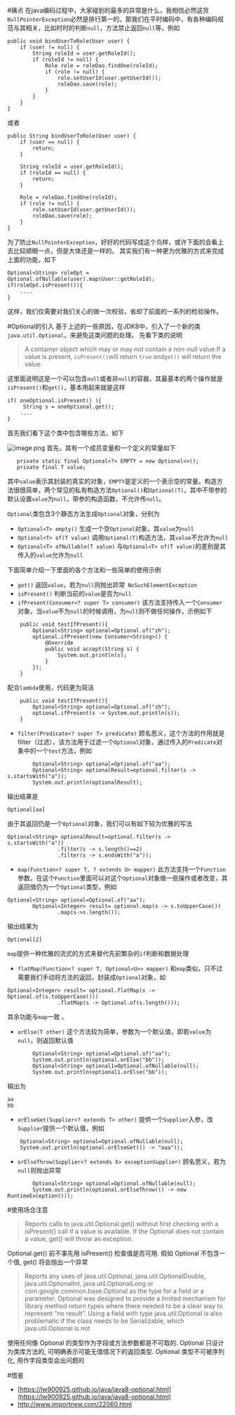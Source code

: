 #痛点
在java编码过程中，大家碰到的最多的异常是什么，我相信必然这货`NullPointerException`必然是排行第一的。那我们在平时编码中，有各种编码规范与其相关，比如时时的判断`null`，方法禁止返回`null`等，例如
```
public void bindUserToRole(User user) {
    if (user != null) {
        String roleId = user.getRoleId();
        if (roleId != null) {
            Role role = roleDao.findOne(roleId);
            if (role != null) {
                role.setUserId(user.getUserId());
                roleDao.save(role);
            }
        }
    }
}
```
或者
```
public String bindUserToRole(User user) {
    if (user == null) {
        return;
    }

    String roleId = user.getRoleId();
    if (roleId == null) {
        return;
    }

    Role = roleDao.findOne(roleId);
    if (role != null) {
        role.setUserId(user.getUserId());
        roleDao.save(role);
    }
}
```
为了防止`NullPointerException`，好好的代码写成这个鸟样，或许下面的会看上去比较顺眼一点，但是大体还是一样的。
其实我们有一种更为优雅的方式来完成上面的功能，如下
```
Optional<String> roleOpt = Optional.ofNullable(user).map(User::getRoleId);
if(roleOpt.isPresent()){
    ....
}
```
这样，我们仅需要对我们关心的做一次校验，省却了前面的一系列的检验操作。


#Optional的引入
基于上述的一些原因，在JDK8中，引入了一个新的类`java.util.Optional`，来避免这类问题的处理。
先看下类的说明
>A container object which may or may not contain a non-null value.If a value is present, `isPresent()`will return `true` and`get()` will return the value.

这里面说明这是一个可以包含`null`或者非`null`的容器，其最基本的两个操作就是`isPresent()`和`get()`，基本用起来就是这样
```
if( oneOptional.isPresent() ){
     String s = oneOptional.get();
    ....
}
```
首先我们看下这个类中包含哪些方法，如下

![image.png](https://upload-images.jianshu.io/upload_images/4840092-6e587f7f6167d8b3.png?imageMogr2/auto-orient/strip%7CimageView2/2/w/1240)
首先，其有一个成员变量和一个定义的常量如下
```
   private static final Optional<?> EMPTY = new Optional<>();
   private final T value;
```
其中`value`表示其封装的真实的对象，`EMPTY`是定义的一个表示空的常量。构造方法很很简单，两个常见的私有构造方法`Optional()`和`Optional(T)`，其中不带参的默认设置`value`为`null`，带参的构造函数，不允许传`null`。

`Optional`类包含3个静态方法生成`Optional`对象，分别为
* `Optional<T> empty()`
生成一个空`Optional`对象，其`value`为`null`
* `Optional<T> of(T value)`
调用`Optional(T)`构造方法，其`value`不允许为`null`
* `Optional<T> ofNullable(T value)`
与`Optional<T> of(T value)`的差别是其传入的`value`允许为`null`

下面简单介绍一下里面的各个方法和一些简单的使用示例
* `get()`
返回`value`，若为`null`则抛出异常` NoSuchElementException`
* `isPresent()`
判断当前的`value`是否为`null`
* `ifPresent(Consumer<? super T> consumer)`
该方法支持传入一个`Consumer`对象，当`value`不为`null`的时候调用，为`null`则不做任何操作，示例如下
```
    public void testIfPresent(){
        Optional<String> optional=Optional.of("zh");
        optional.ifPresent(new Consumer<String>() {
            @Override
            public void accept(String s) {
                System.out.println(s);
            }
        });
    }
```
配合`lambda`使用，代码更为简洁
```
    public void testIfPresent(){
        Optional<String> optional=Optional.of("zh");
        optional.ifPresent(s -> System.out.println(s));
    }
```
* `filter(Predicate<? super T> predicate)`
顾名思义，这个方法的作用就是filter（过滤），该方法用于过滤一个`Optional`对象，通过传入的`Predicate`对象中的一个`test`方法，例如
```
        Optional<String> optional=Optional.of("aa");
        Optional<String> optionalResult=optional.filter(s -> s.startsWith("a"));
        System.out.println(optionalResult);
```
输出结果是
```
Optional[aa]
```
由于其返回仍是一个`Optional`对象，我们可以有如下较为优雅的写法
```
Optional<String> optionalResult=optional.filter(s -> s.startsWith("a"))
                .filter(s -> s.length()==2)
                .filter(s -> s.endsWith("a"));
```
* `map(Function<? super T, ? extends U> mapper)`
此方法支持一个`Function`参数，在这个`Function`里面可以对这个`Optional`对象做一些操作或者改变，其返回值仍为一个`Optional`类型，例如
```
Optional<String> optional=Optional.of("aa");
        Optional<Integer> result= optional.map(s -> s.toUpperCase())
                .map(s->s.length());
```
输出结果为
```
Optional[2]
```
`map`提供一种优雅的流式的方式来替代先前繁杂的`if`判断和数据处理

* `flatMap(Function<? super T, Optional<U>> mapper)`
和`map`类似，只不过需要我们手动将方法的返回，封装成`Optional`对象，如
```
Optional<Integer> result= optional.flatMap(s -> Optional.of(s.toUpperCase()))
                .flatMap(s -> Optional.of(s.length()));
```
其余功能与`map`一致 。
  
* `orElse(T other)`
这个方法较为简单，参数为一个默认值，即若`value`为`null`，则返回默认值
```
        Optional<String> optional=Optional.of("aa");
        System.out.println(optional.orElse("bb"));
        Optional<String> optional1=Optional.ofNullable(null);
        System.out.println(optional1.orElse("bb"));
```
输出为
```
aa
bb
```
* `orElseGet(Supplier<? extends T> other)`
提供一个`Supplier`入参，改`Supplier`提供一个默认值，例如
```
    Optional<String> optional=Optional.ofNullable(null);
    System.out.println(optional.orElseGet(() -> "aaa"));
```
* `orElseThrow(Supplier<? extends X> exceptionSupplier)`
顾名思义，若为`null`则抛出异常
```
        Optional<String> optional=Optional.ofNullable(null);
        System.out.println(optional.orElseThrow(() -> new RuntimeException()));
```

#使用场合注意
>Reports calls to java.util.Optional.get() without first checking with a isPresent() call if a value is available. If the Optional does not contain a value, get() will throw an exception. 

Optional.get() 前不事先用 isPresent() 检查值是否可用. 假如 Optional 不包含一个值, get() 将会抛出一个异常
>Reports any uses of java.util.Optional<T>, java.util.OptionalDouble, java.util.OptionalInt, java.util.OptionalLong or com.google.common.base.Optional as the type for a field or a parameter. Optional was designed to provide a limited mechanism for library method return types where there needed to be a clear way to represent “no result”. Using a field with type java.util.Optional is also problematic if the class needs to be Serializable, which java.util.Optional is not

使用任何像 Optional 的类型作为字段或方法参数都是不可取的. Optional 只设计为类库方法的, 可明确表示可能无值情况下的返回类型. Optional 类型不可被序列化, 用作字段类型会出问题的

#借鉴
*   [https://lw900925.github.io/java/java8-optional.html](https://lw900925.github.io/java/java8-optional.html)
*   http://www.importnew.com/22060.html



